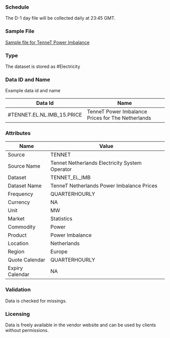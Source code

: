 ### Schedule

The D-1 day file will be collected daily at 23:45 GMT.

### Sample File

[Sample file for TenneT Power Imbalance](pathname:///file-samples/Export_19-03-2022_19-03-2022.xml)

### Type

The dataset is stored as #Electricity

### Data ID and Name

Example data id and name

|**Data Id**|**Name**|
|-|-|
|#TENNET.EL.NL.IMB_15.PRICE|TenneT Power Imbalance Prices for The Netherlands|

### Attributes

|Name|Value|
|-|-|
|Source|TENNET|
|Source Name|Tennet Netherlands Electricity System Operator|
|Dataset|TENNET_EL_IMB|
|Dataset Name|TenneT Netherlands Power Imbalance Prices|
|Frequency|QUARTERHOURLY|
|Currency|NA|
|Unit|MW|
|Market|Statistics|
|Commodity|Power|
|Product|Power Imbalance|
|Location|Netherlands|
|Region|Europe|
|Quote Calendar|QUARTERHOURLY|
|Expiry Calendar|NA|

### Validation

Data is checked for missings. 

### Licensing

Data is freely available in the vendor website and can be used by clients without permissions.